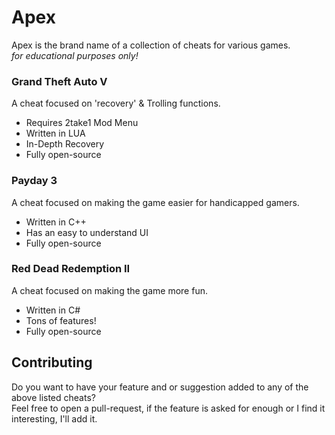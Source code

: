 # Apex
Apex is the brand name of a collection of cheats for various games. \
*for educational purposes only!*

### Grand Theft Auto V
A cheat focused on 'recovery' & Trolling functions.

- Requires 2take1 Mod Menu
- Written in LUA
- In-Depth Recovery
- Fully open-source

### Payday 3
A cheat focused on making the game easier for handicapped gamers.

- Written in C++
- Has an easy to understand UI
- Fully open-source

### Red Dead Redemption II
A cheat focused on making the game more fun.

- Written in C#
- Tons of features!
- Fully open-source


## Contributing
Do you want to have your feature and or suggestion added to any of the above listed cheats? \
Feel free to open a pull-request, if the feature is asked for enough or I find it interesting, I'll add it. 